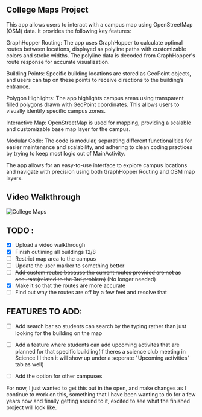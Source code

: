 ## College Maps Project
This app allows users to interact with a campus map using OpenStreetMap (OSM) data. It provides the following key features:

GraphHopper Routing: The app uses GraphHopper to calculate optimal routes between locations, displayed as polyline paths with customizable colors and stroke widths. The polyline data is decoded from GraphHopper's route response for accurate visualization.

Building Points: Specific building locations are stored as GeoPoint objects, and users can tap on these points to receive directions to the building’s entrance.

Polygon Highlights: The app highlights campus areas using transparent filled polygons drawn with GeoPoint coordinates. This allows users to visually identify specific campus zones.

Interactive Map: OpenStreetMap is used for mapping, providing a scalable and customizable base map layer for the campus.

Modular Code: The code is modular, separating different functionalities for easier maintenance and scalability, and adhering to clean coding practices by trying to keep most logic out of MainActivity.

The app allows for an easy-to-use interface to explore campus locations and navigate with precision using both GraphHopper Routing and OSM map layers.

## Video Walkthrough
![College Maps](https://i.ibb.co/YkxZh5H/ezgif-1-fb047b9ef1.gif)

## TODO :
- [x]  Upload a video walkthrough
- [x] Finish outlining all buildings 12/8
- [ ] Restrict map area to the campus
- [ ] Update the user marker to something better
- [ ] ~~Add custom routes because the current routes provided are not as accurate(related to the 3rd problem)~~ (No longer needed)
- [x] Make it so that the routes are more accurate
- [ ] Find out why the routes are off by a few feet and resolve that
## FEATURES TO ADD:
- [ ] Add search bar so students can search by the typing rather than just looking for the building on the map
- [ ] Add a feature where students can add upcoming activites that are planned for that specific buildling(if theres a science club meeting in Science III then it will show up under a seperate "Upcoming activities" tab as well)
- [ ] Add the option for other campuses



For now, I just wanted to get this out in the open, and make changes as I continue to work on this, something that I have been wanting to do for a few years now and finally getting around to it, excited to see what the finished project will look like.
